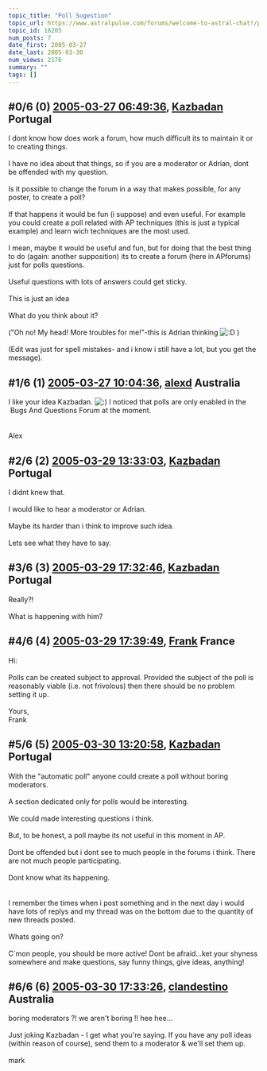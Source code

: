 ```yaml
---
topic_title: "Poll Sugestion"
topic_url: https://www.astralpulse.com/forums/welcome-to-astral-chat!/poll-sugestion
topic_id: 18205
num_posts: 7
date_first: 2005-03-27
date_last: 2005-03-30
num_views: 2176
summary: ""
tags: []
---
```


## \#0/6 (0) [2005-03-27 06:49:36](https://www.astralpulse.com/forums/index.php?msg=157803), [Kazbadan](https://www.astralpulse.com/forums/profile/?u=2956) Portugal ##
<section>
I dont know how does work a forum, how much difficult its to maintain it or to creating things.
<br>
<br>
I have no idea about that things, so if you are a moderator or Adrian, dont be offended with my question.
<br>
<br>
Is it possible to change the forum in a way that makes possible, for any poster, to create a poll?
<br>
<br>
If that happens it would be fun (i suppose) and even useful. For example you could create a poll related with AP techniques (this is just a typical example) and learn wich techniques are the most used.
<br>
<br>
I mean, maybe it would be useful and fun, but for doing that the best thing to do (again: another supposition) its to create a forum (here in APforums) just for polls questions.
<br>
<br>
Useful questions with lots of answers could get sticky.
<br>
<br>
This is just an idea
<br>
<br>
What do you think about it?
<br>
<br>
("Oh no! My head! More troubles for me!"-this is Adrian thinking
<img alt=":D" class="smiley" src="https://www.astralpulse.com/forums/Smileys/fugue/cheesy.png" title="Cheesy"/>
)
<br>
<br>
(Edit was just for spell mistakes- and i know i still have a lot, but you get the message).
</section>

## \#1/6 (1) [2005-03-27 10:04:36](https://www.astralpulse.com/forums/index.php?msg=157817), [alexd](https://www.astralpulse.com/forums/profile/?u=4455) Australia ##
<section>
I like your idea Kazbadan.
<img alt=":)" class="smiley" src="https://www.astralpulse.com/forums/Smileys/fugue/smiley.png" title="Smiley"/>
I noticed that polls are only enabled in the  Bugs And Questions Forum at the moment.
<br>
<br>
<br>
Alex
</section>

## \#2/6 (2) [2005-03-29 13:33:03](https://www.astralpulse.com/forums/index.php?msg=158146), [Kazbadan](https://www.astralpulse.com/forums/profile/?u=2956) Portugal ##
<section>
I didnt knew that.
<br>
<br>
I would like to hear a moderator or Adrian.
<br>
<br>
Maybe its harder than i think to improve such idea.
<br>
<br>
Lets see what they have to say.
</section>

## \#3/6 (3) [2005-03-29 17:32:46](https://www.astralpulse.com/forums/index.php?msg=158181), [Kazbadan](https://www.astralpulse.com/forums/profile/?u=2956) Portugal ##
<section>
Really?!
<br>
<br>
What is happening with him?
</section>

## \#4/6 (4) [2005-03-29 17:39:49](https://www.astralpulse.com/forums/index.php?msg=158182), [Frank](https://www.astralpulse.com/forums/profile/?u=359) France ##
<section>
Hi:
<br>
<br>
Polls can be created subject to approval. Provided the subject of the poll is reasonably viable (i.e. not frivolous) then there should be no problem setting it up.
<br>
<br>
Yours,
<br>
Frank
</section>

## \#5/6 (5) [2005-03-30 13:20:58](https://www.astralpulse.com/forums/index.php?msg=158310), [Kazbadan](https://www.astralpulse.com/forums/profile/?u=2956) Portugal ##
<section>
With the "automatic poll" anyone could create a poll without boring moderators.
<br>
<br>
A section dedicated only for polls would be interesting.
<br>
<br>
We could made interesting questions i think.
<br>
<br>
But, to be honest, a poll maybe its not useful in this moment in AP.
<br>
<br>
Dont be offended but i dont see to much people in the forums i think. There are not much people participating.
<br>
<br>
Dont know what its happening.
<br>
<br>
<br>
I remember the times when i post something and in the next day i would have lots of replys and my thread was on the bottom due to the quantity of new threads posted.
<br>
<br>
Whats going on?
<br>
<br>
C´mon people, you should be more active! Dont be afraid...ket your shyness somewhere and make questions, say funny things, give ideas, anything!
</section>

## \#6/6 (6) [2005-03-30 17:33:26](https://www.astralpulse.com/forums/index.php?msg=158351), [clandestino](https://www.astralpulse.com/forums/profile/?u=691) Australia ##
<section>
boring moderators ?! we aren't boring !! hee hee...
<br>
<br>
Just joking Kazbadan - I get what you're saying. If you have any poll ideas (within reason of course), send them to a moderator &amp; we'll set them up.
<br>
<br>
mark
</section>